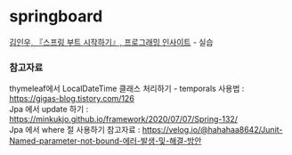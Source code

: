 # springboard
<a href="http://aladin.kr/p/TedbB">김인우, 『스프링 부트 시작하기』, 프로그래밍 인사이트</a> - 실습


### 참고자료
thymeleaf에서 LocalDateTime 클래스 처리하기 - temporals 사용법 : https://gigas-blog.tistory.com/126 </br>
Jpa 에서 update 하기 : https://minkukjo.github.io/framework/2020/07/07/Spring-132/ </br>
Jpa 에서 where 절 사용하기 참고자료 : https://velog.io/@hahahaa8642/Junit-Named-parameter-not-bound-에러-발생-및-해결-방안
